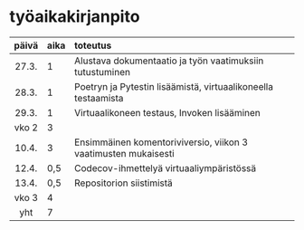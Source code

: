 # työaikakirjanpito

| päivä | aika | toteutus |
| :----:|:-----| :-----|
| 27.3. | 1    | Alustava dokumentaatio ja työn vaatimuksiin tutustuminen |
| 28.3. | 1    | Poetryn ja Pytestin lisäämistä, virtuaalikoneella testaamista |
| 29.3. | 1    | Virtuaalikoneen testaus, Invoken lisääminen |
| vko 2 | 3    | |
| 10.4. | 3    | Ensimmäinen komentoriviversio, viikon 3 vaatimusten mukaisesti |
| 12.4. | 0,5  | Codecov-ihmettelyä virtuaaliympäristössä |
| 13.4. | 0,5  | Repositorion siistimistä |
| vko 3 | 4    | |
| yht   | 7    | | 
